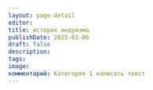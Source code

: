 ```yaml
---
layout: page-detail
editor: 
title: история индуизма
publishDate: 2025-03-06
draft: false
description: 
tags: 
image: 
комментарий: Категория 1 написать текст
---
```

